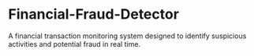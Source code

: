 # Financial-Fraud-Detector
A financial transaction monitoring system designed to identify suspicious activities and potential fraud in real time.
